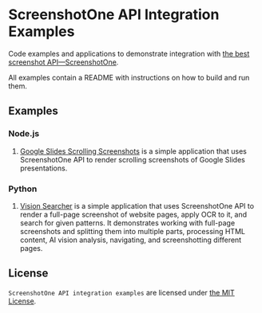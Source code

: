 # ScreenshotOne API Integration Examples

Code examples and applications to demonstrate integration with [the best screenshot API—ScreenshotOne](https://screenshotone.com/).

All examples contain a README with instructions on how to build and run them.

## Examples

### Node.js

1. [Google Slides Scrolling Screenshots](./nodejs/google-slides-scrolling-screenshots) is a simple application that uses ScreenshotOne API to render scrolling screenshots of Google Slides presentations.

### Python

1. [Vision Searcher](./python/vision-researcher) is a simple application that uses ScreenshotOne API to render a full-page screenshot of website pages, apply OCR to it, and search for given patterns. It demonstrates working with full-page screenshots and splitting them into multiple parts, processing HTML content, AI vision analysis, navigating, and screenshotting different pages.

## License

`ScreenshotOne API integration examples` are licensed under [the MIT License](LICENSE).
